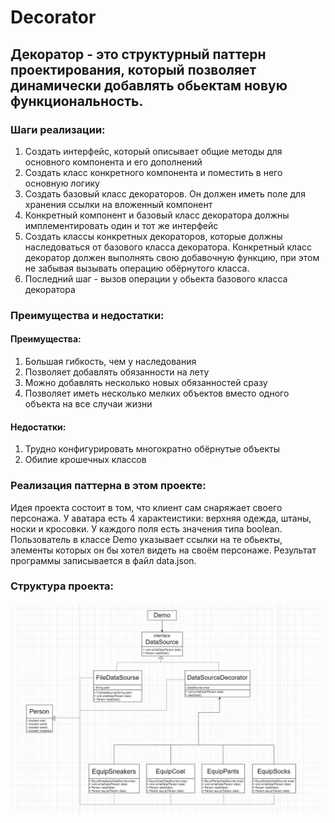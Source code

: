 # Decorator
## Декоратор - это структурный паттерн проектирования, который позволяет динамически добавлять обьектам новую функциональность.

### Шаги реализации:

1. Создать интерфейс, который описывает общие методы для основного компонента и его дополнений
2. Создать класс конкретного компонента и поместить в него основную логику
3. Создать базовый класс декораторов. Он должен иметь поле для хранения ссылки на вложенный компонент
4. Конкретный компонент и базовый класс декоратора должны имплементировать один и тот же интерфейс
5. Создать классы конкретных декораторов, которые должны наследоваться от базового класса декоратора. Конкретный класс декоратор должен выполнять свою добавочную функцию, при этом не забывая вызывать операцию обёрнутого класса.
6. Последний шаг - вызов операции у обьекта базового класса декоратора

### Преимущества и недостатки:

#### Преимущества:

1. Большая гибкость, чем у наследования 
2. Позволяет добавлять обязанности на лету 
3. Можно добавлять несколько новых обязанностей сразу
4. Позволяет иметь несколько мелких объектов вместо одного объекта на все случаи жизни

#### Недостатки:

1. Трудно конфигурировать многократно обёрнутые объекты
2. Обилие крошечных классов

### Реализация паттерна в этом проекте:

Идея проекта состоит в том, что клиент сам снаряжает своего персонажа. У аватара есть 4 характеистики: верхняя одежда, штаны, носки и кросовки. У каждого поля есть значения типа boolean. Пользователь в классе Demo указывает ссылки на те обьекты, элементы которых он бы хотел видеть на своём персонаже. Результат программы записывается в файл data.json.

### Структура проекта:
![Альтернативный текст](https://github.com/DenisBorisov-lab/Decorator/blob/main/decorator.jpg?raw=true)

